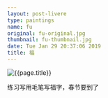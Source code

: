 ```yaml
---
layout: post-livere
type: paintings
name: fu
original: fu-original.jpg
thumbnail: fu-thumbnail.jpg
date: Tue Jan 29 20:37:06 2019
title: 福
---
```


![{{page.title}}](/gallery/paintings/{{page.original}})

练习写用毛笔写福字，春节要到了
